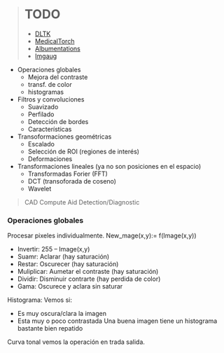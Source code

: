 > # TODO
>
> - [DLTK](https://github.com/DLTK/DLTK)
> - [MedicalTorch](https://medicaltorch.readthedocs.io)
> - [Albumentations](https://github.com/albu/albumentations)
> - [Imgaug](https://github.com/aleju/imgaug)

- Operaciones globales
  - Mejora del contraste
  - transf. de color
  - histogramas
- Filtros y convoluciones
  - Suavizado
  - Perfilado
  - Detección de bordes
  - Características
- Transoformaciones geométricas
  - Escalado
  - Selección de ROI (regiones de interés)
  - Deformaciones
- Transformaciones lineales (ya no son posiciones en el espacio)
  - Transformadas Forier (FFT)
  - DCT (transoforada de coseno)
  - Wavelet

> CAD Compute Aid Detection/Diagnostic

### Operaciones globales

Procesar pixeles individualmente. New_mage(x,y):= f(Image(x,y))
- Invertir: 255 – Image(x,y)
- Suamr: Aclarar (hay saturación)
- Restar: Oscurecer (hay saturación)
- Muliplicar: Aumetar el contraste (hay saturación)
- Dividir: Disminuir contrarte (hay perdida de color)
- Gama: Oscurece y aclara sin saturar

Histograma: Vemos si:
- Es muy oscura/clara la imagen
- Esta muy o poco contrastada
Una buena imagen tiene un histograma bastante bien repatido

Curva tonal vemos la operación en trada salida.
